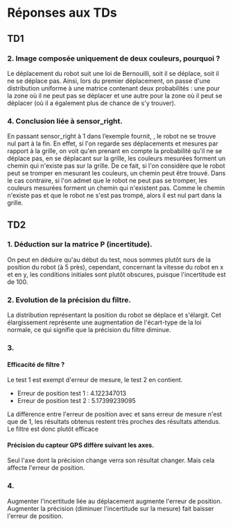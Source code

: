 # Réponses aux TDs
## TD1
### 2. Image composée uniquement de deux couleurs, pourquoi ?
Le déplacement du robot suit une loi de Bernouilli, soit il se déplace, soit il ne se déplace pas. Ainsi, lors du premier déplacement, on passe d'une distribution uniforme à une matrice contenant deux probabilités : une pour la zone où il ne peut pas se déplacer et une autre pour la zone où il peut se déplacer (où il a également plus de chance de s'y trouver).

### 4. Conclusion liée à sensor_right.
En passant sensor_right à 1 dans l’exemple fournit, , le robot ne se trouve nul part à la fin.
En effet, si l'on regarde ses déplacements et mesures par rapport à la grille, on voit qu'en prenant en compte la probabilité qu'il ne se déplace pas, en se déplacant sur la grille, les couleurs mesurées forment un chemin qui n'existe pas sur la grille.
De ce fait, si l'on considère que le robot peut se tromper en mesurant les couleurs, un chemin peut être trouvé. Dans le cas contraire, si l'on admet que le robot ne peut pas se tromper, les couleurs mesurées forment un chemin qui n'existent pas.
Comme le chemin n'existe pas et que le robot ne s'est pas trompé, alors il est nul part dans la grille.

## TD2
### 1. Déduction sur la matrice P (incertitude).
On peut en déduire qu'au début du test, nous sommes plutôt surs de la position du robot (à 5 près), cependant, concernant la vitesse du robot en x et en y, les conditions initiales sont plutôt obscures, puisque l'incertitude est de 100.

### 2. Evolution de la précision du filtre.
La distribution représentant la position du robot se déplace et s'élargit. Cet élargissement représente une augmentation de l'écart-type de la loi normale, ce qui signifie que la précision du filtre diminue.

### 3.
#### Efficacité de filtre ?
Le test 1 est exempt d'erreur de mesure, le test 2 en contient.
- Erreur de position test 1 : 4.122347013
- Erreur de position test 2 : 5.17399239095

La différence entre l'erreur de position avec et sans erreur de mesure n'est que de 1, les résultats obtenus restent très proches des résultats attendus. Le filtre est donc plutôt efficace
#### Précision du capteur GPS diffère suivant les axes.
Seul l'axe dont la précision change verra son résultat changer. Mais cela affecte l'erreur de position.

### 4.
Augmenter l'incertitude liée au déplacement augmente l'erreur de position. Augmenter la précision (diminuer l'incertitude sur la mesure) fait baisser l'erreur de position.
